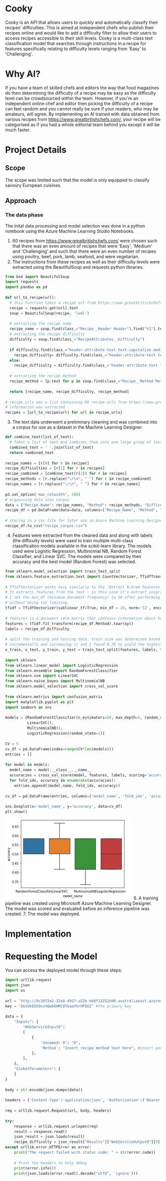 # Cooky
Cooky is an API that allows users to quickly and automatically classify their recipes' difficulties. This is aimed at independent chefs who publish their recipes online and would like to add a difficulty filter to allow their users to access recipes accessible to their skill levels. Cooky is a multi-class text classification model that searches through instructions in a recipe for features specifically relating to difficulty levels ranging from 'Easy' to 'Challenging'. 

# Why AI?
If you have a team of skilled chefs and editors the way that food magazines do then determining the difficulty of a recipe may be easy as the difficulty level can be crowdsourced within the team. However, if you're an independent online chef and editor then picking the difficulty of a recipe can feel random and you cannot really be sure if your readers, who may be amateurs, will agree. By implementing an AI trained with data obtained from various recipes from https://www.greatbritishchefs.com/, your recipe will be categorised as if you had a whole editorial team behind you except it will be much faster. 

# Project Details

## Scope
The scope was limited such that the model is only equipped to classify savoury European cuisines. 

## Approach
### The data phase
The inital data processing and model selection was done in a python notebook using the Azure Machine Learning Studio Notebooks.

1. 60 recipes from https://www.greatbritishchefs.com/ were chosen such that there was an even amount of recipes that were 'Easy', 'Medium' and 'Challenging' and such that there were an even number of recipes using poultry, beef, pork, lamb, seafood, and were vegetarian. 
2. The instructions from these recipes as well as their difficulty levels were extracted using the BeautifulSoup and requests python libraries. 
```python
from bs4 import BeautifulSoup
import requests
import pandas as pd

def url_to_recipe(url):
  # this function takes a recipe url from https://www.greatbritishchefs.com/ and extracts the recipe title, method, and difficulty level using BeautifulSoup.
  recipe = requests.get(url).text
  soup = BeautifulSoup(recipe, 'lxml')
  
  # extracting the recipe name
  recipe_name = soup.find(class_="Recipe__Header Header").find("h1").text
  # extracting the recipe difficulty
  difficulty = soup.find(class_="RecipeAttributes__Difficulty")

  if difficulty.find(class_="header-attribute-text text-capitalize medium"):
    recipe_difficulty= difficulty.find(class_="header-attribute-text text-capitalize medium").text
  else: 
    recipe_difficulty = difficulty.find(class_="header-attribute-text text-capitalize").text
  
  # extracting the recipe method
  recipe_method = [p.text for p in soup.find(class_="Recipe__Method Method").find_all(class_="MethodList__StepText")]

  return [recipe_name, recipe_difficulty, recipe_method]
  
# recipe_urls was a list containing 60 recipe urls from https://www.greatbritishchefs.com/. Each url from this list was fed to the url_to_recipe() function and recipe 
# information was extracted
recipes = [url_to_recipe(url) for url in recipe_urls]
```
3. The text data underwent a preliminary cleaning and was combined into a corpus for use as a dataset in the Machine Learning Designer. 
```python
def combine_text(list_of_text):
  # Takes a list of text and combines them into one large group of text.
  combined_text = ' '.join(list_of_text)
  return combined_text
  
recipe_names = [r[0] for r in recipes]
recipe_difficulties = [r[1] for r in recipes]
recipe_combined = [combine_text(r[2]) for r in recipes]
recipe_methods = [r.replace("\r\n", " ") for r in recipe_combined]
recipe_names = [r.replace("\r\n", " ") for r in recipe_names]

pd.set_option('max_colwidth', 200)
# organising data into corpus 
data = {"Recipe Name": recipe_names, "Method": recipe_methods, "Difficulty": recipe_difficulties}
recipe_df = pd.DataFrame(data=data, columns=["Recipe_Name", "Method", "Difficulty"])

# storing in a csv file for later use in Azure Machine Learning Designer.
recipe_df.to_csv("recipe_corpus.csv")
```
4. Features were extracted from the cleaned data and along with labels (the difficulty levels) were used to train multiple multi-class classification models available in the scikit-learn library. The models used were Logistic Regression, Multinomial NB, Random Forest Classifier, and Linear SVC. The models were compared by their accuracy and the best model (Random Forest) was selected.
```python
from sklearn.model_selection import train_test_split
from sklearn.feature_extraction.text import CountVectorizer, TfidfTransformer, TfidfVectorizer

# TfidfVectorizer works very similarly to the 'Extract N-Gram Features from Text' module in the Machine Learning Designer while also further cleaning text data.
# It extracts features from the text - in this case it's extract unigrams and bigrams 'ngram_range=(1,2)'. I chose this range because...
# I set the min_df (minimum document frequency) to 10 after performing trial and error with this filter and finding that 10 increased the accuracy of the models 
# without being too limiting. 
tfidf = TfidfVectorizer(sublinear_tf=True, min_df = 10, norm='l2', encoding='latin-1', ngram_range=(1,2), stop_words='english')

# features is a document term matrix that contains information about how frequently specific features(ngrams) appear across recipes of the same difficulty classification.
features = tfidf.fit_transform(recipe_df.Method).toarray()
labels = recipe_df.Difficulty

# split the training and testing data. train_size was determined based on trial and error. First I started with the default value of 0.75 and tried lowering it
# incrementally and increasing it and I found 0.78 to yield the highest accuracy. train_size of 0.8 or above resulted in lower accuracy. 
x_train, x_test, y_train, y_test = train_test_split(features, labels, train_size=0.78, random_state=1)

import sklearn
from sklearn.linear_model import LogisticRegression
from sklearn.ensemble import RandomForestClassifier
from sklearn.svm import LinearSVC
from sklearn.naive_bayes import MultinomialNB
from sklearn.model_selection import cross_val_score

from sklearn.metrics import confusion_matrix
import matplotlib.pyplot as plt
import seaborn as sns

models = [RandomForestClassifier(n_estimators=50, max_depth=5, random_state=1),
          LinearSVC(),
          MultinomialNB(),
          LogisticRegression(random_state=1)]
          
CV = 5
cv_df = pd.DataFrame(index=range(CV*len(models)))
entries = []

for model in models:
  model_name = model.__class__.__name__
  accuracies = cross_val_score(model, features, labels, scoring='accuracy', cv=CV)
  for fold_idx, accuracy in enumerate(accuracies):
    entries.append((model_name, fold_idx, accuracy))

cv_df = pd.DataFrame(entries, columns=['model_name', 'fold_idx', 'accuracy'])

sns.boxplot(x='model_name', y='accuracy', data=cv_df)
plt.show()
```
![picture alt](model_compare.PNG "Title is optional")
6. A training pipeline was created using Microsoft Azure Machine Learning Designer. The model was scored and evaluated before an inference pipeline was created. 
7. The model was deployed. 

# Implementation


# Requesting the Model
You can access the deployed model through these steps:
```python
import urllib.request
import json
import os

url = 'http://9c38f2e2-32a8-4957-a52b-bb8f13252dd0.australiaeast.azurecontainer.io/score' #the model endpoint
key = 'DmJUk8IK9nvVQwG6HMC8YkaaYhrHPQGZ' #the primary key

data = {
    "Inputs": {
        "WebServiceInput0":
        [
            {
                'Unnamed: 0': "0",
                'Method': "Insert recipe method text here", #insert your recipe method text
            },
        ],
    },
    "GlobalParameters": {
    }
}

body = str.encode(json.dumps(data))

headers = {'Content-Type':'application/json', 'Authorization':('Bearer '+ key)}

req = urllib.request.Request(url, body, headers)

try:
    response = urllib.request.urlopen(req)
    result = response.read()
    json_result = json.loads(result)
    recipe_difficulty = json_result["Results"]["WebServiceOutput0"][0]["RecipeDifficulty"] # this can be input into your recipe database along with the recipe it classified
except urllib.error.HTTPError as error:
    print("The request failed with status code: " + str(error.code))

    # Print the headers to help debug
    print(error.info())
    print(json.loads(error.read().decode("utf8", 'ignore')))

```

